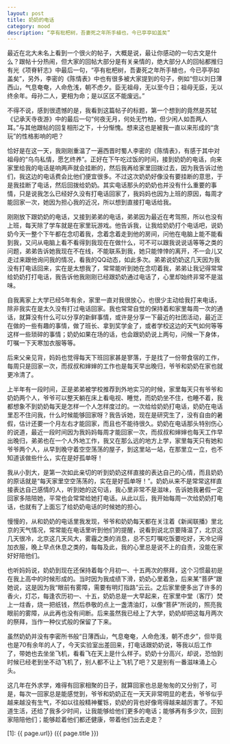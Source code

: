 ```yaml
---
layout: post
title: 奶奶的电话 
category: mood
description: “亭有枇杷树，吾妻死之年所手植也，今已亭亭如盖矣”
---
```


最近在北大未名上看到一个很火的帖子，大概是说，最让你感动的一句古文是什么？跟帖十分热闹，但大家的回帖大部分是有关亲情的，绝大部分人的回帖都推归有光《项脊轩志》中最后一句，“亭有枇杷树，吾妻死之年所手植也，今已亭亭如盖矣”，另外，李密的《陈情表》中也有很多被大家提到的句子，例如“但以刘日薄西山，气息奄奄，人命危浅，朝不虑夕。臣无祖母，无以至今日；祖母无臣，无以终余年。母孙二人，更相为命；是以区区不能废远。”
    
不得不说，感到很遗憾的是，我看到这篇帖子的标题，第一个想到的竟然是苏轼《记承天寺夜游》中的最后一句“何夜无月，何处无竹柏，但少闲人如吾两人耳。”与其他跟帖的回复相形之下，十分惭愧。想来这也是被我一直以来形成的“贪玩”的性格影响的吧？

恰好是在这一天，我刚刚重温了一遍西晋时蜀人李密的《陈情表》，有感于其中对祖母的“乌鸟私情，愿乞终养”。正好在下午吃过饭的时间，接到奶奶的电话，向来家里给我的电话是响两声就会挂断的，然后我再给家里回拨过去，因为我告诉过他们，我这边的电话费会比他们便宜很多。不过这次奶奶好像没有要挂断的意思，于是我挂断了电话，然后回拨给奶奶。其实电话那头的奶奶也并没有什么重要的事情，只是说我怎么已经好久没有打电话回家了，我妈妈也因为上班的原因，每周才能回家一次，她因为担心我的近况，所以想到直接打电话给我。

刚刚放下跟奶奶的电话，又接到弟弟的电话，弟弟因为最近在考驾照，所以也没有上班，每天除了学车就是在家里玩游戏。他告诉我，让我给奶奶打个电话吧，说奶奶今天一整个下午都在念叨着我，念着念着走到他的房间，问他在电脑上能不能看到我，又问从电脑上看不看得到我现在在做什么，可不可以跟我说说话等等之类的问题，弟弟告诉她我现在不在线，不能联系到我，她只能悻悻的离开，不一会儿又走过来跟他询问我的情况，看我的QQ动态，如此多次。弟弟说奶奶这几天因为我没有打电话回来，实在是太想我了，常常能听到她在念叨着我，弟弟让我记得常常给奶奶打打电话，我告诉他我刚刚已经跟奶奶通过电话了，心里却始终非常不是滋味。

自我离家上大学已经5年有余，家里一直对我很放心，也很少主动给我打来电话，除非我实在是太久没有打过电话回家。我也常常自觉的保持着和家里每周一次的通话，就算没有什么可以分享的新鲜事情，或许是分享一下最近的社团活动，最近正在做的一些有趣的事情，做了班长、拿到奖学金了，或者学校这边的天气如何等等这样一些琐碎的事情；奶奶如果在场的话，也会跟奶奶说上两句，问候一下身体，叮嘱一下天寒加衣服等等。

后来父亲见背，妈妈也觉得每天下班回家甚是寥落，于是找了一份带食宿的工作，每周只是回家一次，而叔叔和婶婶的工作也是每天早出晚归，爷爷和奶奶在家也就更冷清了。

上半年有一段时间，正是弟弟被学校推荐到外地实习的时候，家里每天只有爷爷和奶奶两个人，爷爷可以整天躺在床上看电视、睡觉，而奶奶坐不住，也睡不着，我都想象不到奶奶每天是怎样一个人怎样度过的。一次给给奶奶打电话，奶奶在电话里忍不住问我，什么时候能够回家呀？我告诉她，现在是研究生了，没有自由的暑假，估计还要一个月左右才能回家，而且也不能待很久。奶奶在电话那头特别伤心的说道，最近一段时间因为我妈妈每周才能回家一次，而叔叔和婶婶也每天工作早出晚归，弟弟也在一个人外地工作，我又在那么远的地方上学，家里每天只有她和爷爷两个人，从早到晚守着空空荡荡的屋子，到这里站一站，在那里立一立，也不知道该做些什么，实在是好孤单呀！

我从小到大，是第一次如此亲切的听到奶奶这样直接的表达自己的心情，而且奶奶的原话就是“每天家里空空荡荡的，实在是好孤单呀！”。奶奶从来不是常常这样直接表达自己感情的人，听到她的这句话，我心里非常不是滋味，告诉她我暑假一定回家多陪陪她，平常也会常常给她打电话。从此以后，我开始每周一次给奶奶打电话，也就有了上面忘了给奶奶电话的时候她的担心。

慢慢的，从和奶奶的电话里我发现，爷爷和奶奶每天都在关注着《新闻联播》里北京的天气情况，常常能在电话里听到他们的提醒，说看到说北京要降温了，北京这几天很冷，北京这几天风大，雾霾之类的消息，总不忘叮嘱吃饭要吃好，天冷记得加衣服，晚上早点休息之类的，每每及此，我的心里总是说不上的自责，没能在家好好陪他们。

也听妈妈说，奶奶到现在还保持着每个月初一、十五两次的祭拜，这个习惯最初是在我上高中的时候形成的。当时因为我成绩下滑，奶奶心里着急，后来某“菩萨”跟她说，这是因为我“眼前有雾障，需要有明灯指路”云云。之后家里便多出了许多的香火，灯芯，每逢农历初一、十五，奶奶总是一大早起来，在家里中堂（客厅）焚上一炷香，烧一把纸钱，然后恭敬的点上一盏清油灯，以像“菩萨”所说的，照亮我眼前的雾障，从此再也没有间断。后来虽然我已经上了大学，奶奶却把这每月两次的祭拜，当作一种仪式般的保留了下来。

虽然奶奶并没有李密所书般“日薄西山，气息奄奄，人命危浅，朝不虑夕”，但毕竟也是70有余年的人了，今天实验室出差回来，打电话跟奶奶说，等我以后工作了，带她也去坐坐飞机，看看飞在天上是什么样子。奶奶十分高兴，却说，恐怕到时候已经老到坐不动飞机了，别人都不让上飞机了吧？又是别有一番滋味涌上心头。

这几年在外求学，难得有回家相聚的日子，就算回家也总是匆匆的又分别了，可是，每次一回家总是能感觉到，爷爷和奶奶正在一天天非常明显的老去，爷爷似乎越来越没有生气，不如以往般精神矍铄，奶奶的背也好像弯得越来越厉害了。不知道生活，还给了我多少时间，让我能够给他们更多的电话；能够再有多少次，回到家陪陪他们；能够趁着他们都还健康，带着他们出去走走？




[SilentVally]:    http://silentvally.github.io  "SilentVally"
[1]:    {{ page.url}}  ({{ page.title }})
